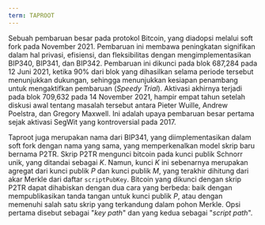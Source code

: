 ```yaml
---
term: TAPROOT
---
```


Sebuah pembaruan besar pada protokol Bitcoin, yang diadopsi melalui soft fork pada November 2021. Pembaruan ini membawa peningkatan signifikan dalam hal privasi, efisiensi, dan fleksibilitas dengan mengimplementasikan BIP340, BIP341, dan BIP342. Pembaruan ini dikunci pada blok 687,284 pada 12 Juni 2021, ketika 90% dari blok yang dihasilkan selama periode tersebut menunjukkan dukungan, sehingga menunjukkan kesiapan penambang untuk mengaktifkan pembaruan (*Speedy Trial*). Aktivasi akhirnya terjadi pada blok 709,632 pada 14 November 2021, hampir empat tahun setelah diskusi awal tentang masalah tersebut antara Pieter Wuille, Andrew Poelstra, dan Gregory Maxwell. Ini adalah upaya pembaruan besar pertama sejak aktivasi SegWit yang kontroversial pada 2017.

Taproot juga merupakan nama dari BIP341, yang diimplementasikan dalam soft fork dengan nama yang sama, yang memperkenalkan model skrip baru bernama P2TR. Skrip P2TR mengunci bitcoin pada kunci publik Schnorr unik, yang ditandai sebagai $K$. Namun, kunci $K$ ini sebenarnya merupakan agregat dari kunci publik $P$ dan kunci publik $M$, yang terakhir dihitung dari akar Merkle dari daftar `scriptPubKey`. Bitcoin yang dikunci dengan skrip P2TR dapat dihabiskan dengan dua cara yang berbeda: baik dengan mempublikasikan tanda tangan untuk kunci publik $P$, atau dengan memenuhi salah satu skrip yang terkandung dalam pohon Merkle. Opsi pertama disebut sebagai "*key path*" dan yang kedua sebagai "*script path*".